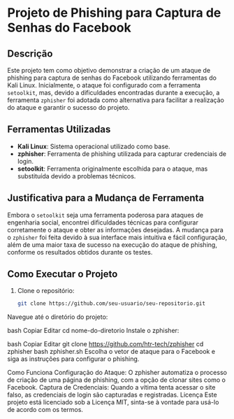 # Projeto de Phishing para Captura de Senhas do Facebook

## Descrição

Este projeto tem como objetivo demonstrar a criação de um ataque de phishing para captura de senhas do Facebook utilizando ferramentas do Kali Linux. Inicialmente, o ataque foi configurado com a ferramenta `setoolkit`, mas, devido a dificuldades encontradas durante a execução, a ferramenta `zphisher` foi adotada como alternativa para facilitar a realização do ataque e garantir o sucesso do projeto.

## Ferramentas Utilizadas

- **Kali Linux**: Sistema operacional utilizado como base.
- **zphisher**: Ferramenta de phishing utilizada para capturar credenciais de login.
- **setoolkit**: Ferramenta originalmente escolhida para o ataque, mas substituída devido a problemas técnicos.

## Justificativa para a Mudança de Ferramenta

Embora o `setoolkit` seja uma ferramenta poderosa para ataques de engenharia social, encontrei dificuldades técnicas para configurar corretamente o ataque e obter as informações desejadas. A mudança para o `zphisher` foi feita devido à sua interface mais intuitiva e fácil configuração, além de uma maior taxa de sucesso na execução do ataque de phishing, conforme os resultados obtidos durante os testes.

## Como Executar o Projeto

1. Clone o repositório:
   ```bash
   git clone https://github.com/seu-usuario/seu-repositorio.git
Navegue até o diretório do projeto:

bash
Copiar
Editar
cd nome-do-diretorio
Instale o zphisher:

bash
Copiar
Editar
git clone https://github.com/htr-tech/zphisher
cd zphisher
bash zphisher.sh
Escolha o vetor de ataque para o Facebook e siga as instruções para configurar o phishing.

Como Funciona
Configuração do Ataque: O zphisher automatiza o processo de criação de uma página de phishing, com a opção de clonar sites como o Facebook.
Captura de Credenciais: Quando a vítima tenta acessar o site falso, as credenciais de login são capturadas e registradas.
Licença
Este projeto está licenciado sob a Licença MIT, sinta-se à vontade para usá-lo de acordo com os termos.

